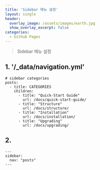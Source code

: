 ```yaml
---
title: 'Sidebar 메뉴 설정'
layout: single
header:
  overlay_image: /assets/images/earth.jpg
  show_overlay_excerpt: false
categories:
  - Github Pages
---
```


> Sidebar 메뉴 설정

## 1. '/_data/navigation.yml'

```
# sidebar categories
posts:
  - title: CATEGORIES
    children:
      - title: "Quick-Start Guide"
        url: /docs/quick-start-guide/
      - title: "Structure"
        url: /docs/structure/
      - title: "Installation"
        url: /docs/installation/
      - title: "Upgrading"
        url: /docs/upgrading/
```

## 2. 

```
---
sidebar:
  nav: "posts"
---
```
